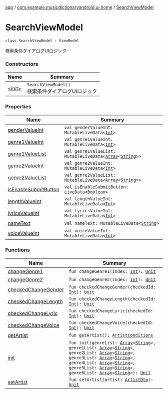 [app](../../index.md) / [com.example.musicdictionaryandroid.ui.home](../index.md) / [SearchViewModel](./index.md)

# SearchViewModel

`class SearchViewModel : ViewModel`

検索条件ダイアログUIロジック

### Constructors

| Name | Summary |
|---|---|
| [&lt;init&gt;](-init-.md) | `SearchViewModel()`<br>検索条件ダイアログUIロジック |

### Properties

| Name | Summary |
|---|---|
| [genderValueInt](gender-value-int.md) | `val genderValueInt: MutableLiveData<`[`Int`](https://kotlinlang.org/api/latest/jvm/stdlib/kotlin/-int/index.html)`>` |
| [genre1ValueInt](genre1-value-int.md) | `val genre1ValueInt: MutableLiveData<`[`Int`](https://kotlinlang.org/api/latest/jvm/stdlib/kotlin/-int/index.html)`>` |
| [genre1ValueList](genre1-value-list.md) | `val genre1ValueList: MutableLiveData<`[`Array`](https://kotlinlang.org/api/latest/jvm/stdlib/kotlin/-array/index.html)`<`[`String`](https://kotlinlang.org/api/latest/jvm/stdlib/kotlin/-string/index.html)`>>` |
| [genre2ValueInt](genre2-value-int.md) | `val genre2ValueInt: MutableLiveData<`[`Int`](https://kotlinlang.org/api/latest/jvm/stdlib/kotlin/-int/index.html)`>` |
| [genre2ValueList](genre2-value-list.md) | `val genre2ValueList: MutableLiveData<`[`Array`](https://kotlinlang.org/api/latest/jvm/stdlib/kotlin/-array/index.html)`<`[`String`](https://kotlinlang.org/api/latest/jvm/stdlib/kotlin/-string/index.html)`>>` |
| [isEnableSubmitButton](is-enable-submit-button.md) | `val isEnableSubmitButton: LiveData<`[`Boolean`](https://kotlinlang.org/api/latest/jvm/stdlib/kotlin/-boolean/index.html)`>` |
| [lengthValueInt](length-value-int.md) | `val lengthValueInt: MutableLiveData<`[`Int`](https://kotlinlang.org/api/latest/jvm/stdlib/kotlin/-int/index.html)`>` |
| [lyricsValueInt](lyrics-value-int.md) | `val lyricsValueInt: MutableLiveData<`[`Int`](https://kotlinlang.org/api/latest/jvm/stdlib/kotlin/-int/index.html)`>` |
| [nameText](name-text.md) | `val nameText: MutableLiveData<`[`String`](https://kotlinlang.org/api/latest/jvm/stdlib/kotlin/-string/index.html)`>` |
| [voiceValueInt](voice-value-int.md) | `val voiceValueInt: MutableLiveData<`[`Int`](https://kotlinlang.org/api/latest/jvm/stdlib/kotlin/-int/index.html)`>` |

### Functions

| Name | Summary |
|---|---|
| [changeGenre1](change-genre1.md) | `fun changeGenre1(index: `[`Int`](https://kotlinlang.org/api/latest/jvm/stdlib/kotlin/-int/index.html)`): `[`Unit`](https://kotlinlang.org/api/latest/jvm/stdlib/kotlin/-unit/index.html) |
| [changeGenre2](change-genre2.md) | `fun changeGenre2(index: `[`Int`](https://kotlinlang.org/api/latest/jvm/stdlib/kotlin/-int/index.html)`): `[`Unit`](https://kotlinlang.org/api/latest/jvm/stdlib/kotlin/-unit/index.html) |
| [checkedChangeGender](checked-change-gender.md) | `fun checkedChangeGender(checkedId: `[`Int`](https://kotlinlang.org/api/latest/jvm/stdlib/kotlin/-int/index.html)`): `[`Unit`](https://kotlinlang.org/api/latest/jvm/stdlib/kotlin/-unit/index.html) |
| [checkedChangeLength](checked-change-length.md) | `fun checkedChangeLength(checkedId: `[`Int`](https://kotlinlang.org/api/latest/jvm/stdlib/kotlin/-int/index.html)`): `[`Unit`](https://kotlinlang.org/api/latest/jvm/stdlib/kotlin/-unit/index.html) |
| [checkedChangeLyric](checked-change-lyric.md) | `fun checkedChangeLyric(checkedId: `[`Int`](https://kotlinlang.org/api/latest/jvm/stdlib/kotlin/-int/index.html)`): `[`Unit`](https://kotlinlang.org/api/latest/jvm/stdlib/kotlin/-unit/index.html) |
| [checkedChangeVoice](checked-change-voice.md) | `fun checkedChangeVoice(checkedId: `[`Int`](https://kotlinlang.org/api/latest/jvm/stdlib/kotlin/-int/index.html)`): `[`Unit`](https://kotlinlang.org/api/latest/jvm/stdlib/kotlin/-unit/index.html) |
| [getArtist](get-artist.md) | `fun getArtist(): `[`ArtistConditions`](../../com.example.domain.model.value/-artist-conditions/index.md) |
| [init](init.md) | `fun init(genreList: `[`Array`](https://kotlinlang.org/api/latest/jvm/stdlib/kotlin/-array/index.html)`<`[`String`](https://kotlinlang.org/api/latest/jvm/stdlib/kotlin/-string/index.html)`>, genre1List: `[`Array`](https://kotlinlang.org/api/latest/jvm/stdlib/kotlin/-array/index.html)`<`[`String`](https://kotlinlang.org/api/latest/jvm/stdlib/kotlin/-string/index.html)`>, genre2List: `[`Array`](https://kotlinlang.org/api/latest/jvm/stdlib/kotlin/-array/index.html)`<`[`String`](https://kotlinlang.org/api/latest/jvm/stdlib/kotlin/-string/index.html)`>, genre3List: `[`Array`](https://kotlinlang.org/api/latest/jvm/stdlib/kotlin/-array/index.html)`<`[`String`](https://kotlinlang.org/api/latest/jvm/stdlib/kotlin/-string/index.html)`>, genre4List: `[`Array`](https://kotlinlang.org/api/latest/jvm/stdlib/kotlin/-array/index.html)`<`[`String`](https://kotlinlang.org/api/latest/jvm/stdlib/kotlin/-string/index.html)`>, genre5List: `[`Array`](https://kotlinlang.org/api/latest/jvm/stdlib/kotlin/-array/index.html)`<`[`String`](https://kotlinlang.org/api/latest/jvm/stdlib/kotlin/-string/index.html)`>, genre6List: `[`Array`](https://kotlinlang.org/api/latest/jvm/stdlib/kotlin/-array/index.html)`<`[`String`](https://kotlinlang.org/api/latest/jvm/stdlib/kotlin/-string/index.html)`>): `[`Unit`](https://kotlinlang.org/api/latest/jvm/stdlib/kotlin/-unit/index.html) |
| [setArtist](set-artist.md) | `fun setArtist(artist: `[`ArtistDto`](../../com.example.musicdictionaryandroid.data.remote.network.dto/-artist-dto/index.md)`): `[`Unit`](https://kotlinlang.org/api/latest/jvm/stdlib/kotlin/-unit/index.html) |

